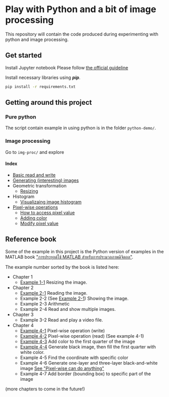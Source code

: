 # Play with Python and a bit of image processing
This repository will contain the code produced during experimenting with python and image processing. 

## Get started 

Install Jupyter notebook
Please follow [the official guideline](https://jupyter.readthedocs.io/en/latest/install.html)

Install necessary libraries using _**pip**_. 
```bash
pip install -r requirements.txt
```

## Getting around this project
### Pure python 
The script contain example in using python is in the folder `python-demo/`. 

### Image processing
Go to `img-proc/` and explore

#### Index
* [Basic read and write](img-proc/read-write/)
* [Generating (interesting) images](img-proc/sample-images/generate-images.py)
* Geometric transformation
  * [Resizing](img-proc/resize)
* Histogram
  * [Visualizaing image histogram](img-proc/image-histogram/)
* [Pixel-wise operations](img-proc/pixel-wise-op/pixel-wise-can-do-anything.ipynb)
  * [How to access pixel value](img-proc/pixel-wise-op/read-pixel-value.py)
  * [Adding color](img-proc/pixel-wise-op/add-color.py)
  * [Modify pixel value](img-proc/pixel-wise-op/change-pixel-value.py)

## Reference book 
Some of the example in this project is the Python version of examples in the MATLAB book ["การประยุกต์ใช้ MATLAB สำหรับการประมวลภาพดิจิตอล"](http://www.ookbee.com/Shop/Book/9a2fd582-e920-42fc-b5a7-d600705248e1). 

The example number sorted by the book is listed here: 
* Chapter 1
  * [Example 1-1](img-proc/resize/) Resizing the image.
* Chapter 2
  * [Example 2-1](img-proc/read-write/) Reading the image.
  * Example 2-2 (See [Example 2-1](img-proc/read-write/)) Showing the image.
  * Example 2-3 Arithmetic
  * Example 2-4 Read and show multiple images. 
* Chapter 3
  * Example 3-2 Read and play a video file. 
* Chapter 4
  * [Example 4-1](img-proc/pixel-wise-op/change-pixel-value.py) Pixel-wise operation (write)
  * [Example 4-2](img-proc/pixel-wise-op/read-pixel-value.py) Pixel-wise operation (read) (See example 4-1)
  * [Example 4-3](img-proc/pixel-wise-op/add-color.py) Add color to the first quarter of the image
  * [Example 4-4](img-proc/the-matlab-book/ex4-4.py) Generate black image, then fill the first quarter with white color. 
  * Example 4-5 Find the coordinate with specific color
  * Example 4-6 Generate one-layer and three-layer black-and-white image [See "Pixel-wise can do anything"](img-proc/pixel-wise-op/pixel-wise-can-do-anythin.ipynb)
  * Example 4-7 Add border (bounding box) to specific part of the image

(more chapters to come in the future!)